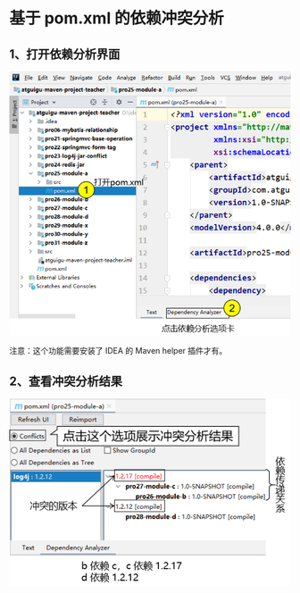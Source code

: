 # 基于 pom.xml 的依赖冲突分析

## 1、打开依赖分析界面

![img_4.png](picture/img_4.png)

注意：这个功能需要安装了 IDEA 的 Maven helper 插件才有。

## 2、查看冲突分析结果

![img_5.png](picture/img_5.png)